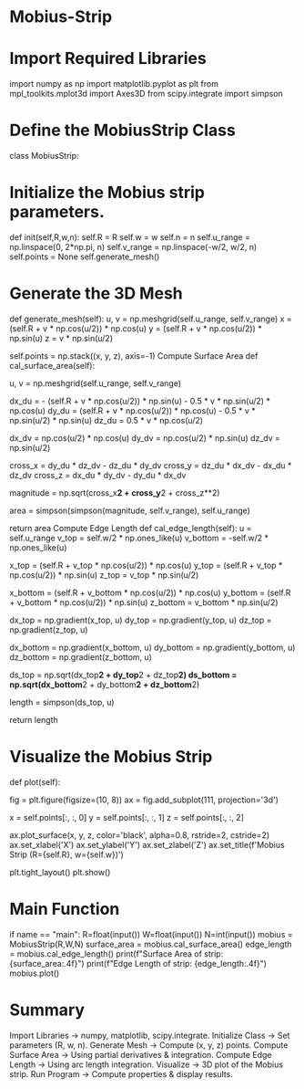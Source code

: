# Mobius-Strip

# Import Required Libraries
import numpy as np
import matplotlib.pyplot as plt
from mpl_toolkits.mplot3d import Axes3D
from scipy.integrate import simpson

# Define the MobiusStrip Class
class MobiusStrip:

# Initialize the Mobius strip parameters.
def init(self,R,w,n):
self.R = R
self.w = w
self.n = n
self.u_range = np.linspace(0, 2*np.pi, n)
self.v_range = np.linspace(-w/2, w/2, n)
self.points = None
self.generate_mesh()

# Generate the 3D Mesh
def generate_mesh(self):
u, v = np.meshgrid(self.u_range, self.v_range)
x = (self.R + v * np.cos(u/2)) * np.cos(u)
y = (self.R + v * np.cos(u/2)) * np.sin(u)
z = v * np.sin(u/2)

self.points = np.stack((x, y, z), axis=-1)
Compute Surface Area
def cal_surface_area(self):

u, v = np.meshgrid(self.u_range, self.v_range)

dx_du = - (self.R + v * np.cos(u/2)) * np.sin(u) - 0.5 * v * np.sin(u/2) * np.cos(u)
dy_du = (self.R + v * np.cos(u/2)) * np.cos(u) - 0.5 * v * np.sin(u/2) * np.sin(u)
dz_du = 0.5 * v * np.cos(u/2)

dx_dv = np.cos(u/2) * np.cos(u)
dy_dv = np.cos(u/2) * np.sin(u)
dz_dv = np.sin(u/2)

cross_x = dy_du * dz_dv - dz_du * dy_dv
cross_y = dz_du * dx_dv - dx_du * dz_dv
cross_z = dx_du * dy_dv - dy_du * dx_dv

magnitude = np.sqrt(cross_x**2 + cross_y**2 + cross_z**2)

area = simpson(simpson(magnitude, self.v_range), self.u_range)

return area
Compute Edge Length
def cal_edge_length(self):
u = self.u_range
v_top = self.w/2 * np.ones_like(u)
v_bottom = -self.w/2 * np.ones_like(u)

x_top = (self.R + v_top * np.cos(u/2)) * np.cos(u)
y_top = (self.R + v_top * np.cos(u/2)) * np.sin(u)
z_top = v_top * np.sin(u/2)

x_bottom = (self.R + v_bottom * np.cos(u/2)) * np.cos(u)
y_bottom = (self.R + v_bottom * np.cos(u/2)) * np.sin(u)
z_bottom = v_bottom * np.sin(u/2)

dx_top = np.gradient(x_top, u)
dy_top = np.gradient(y_top, u)
dz_top = np.gradient(z_top, u)

dx_bottom = np.gradient(x_bottom, u)
dy_bottom = np.gradient(y_bottom, u)
dz_bottom = np.gradient(z_bottom, u)

ds_top = np.sqrt(dx_top**2 + dy_top**2 + dz_top**2)
ds_bottom = np.sqrt(dx_bottom**2 + dy_bottom**2 + dz_bottom**2)

length = simpson(ds_top, u)

return length
# Visualize the Mobius Strip
def plot(self):

fig = plt.figure(figsize=(10, 8))
ax = fig.add_subplot(111, projection='3d')

x = self.points[:, :, 0]
y = self.points[:, :, 1]
z = self.points[:, :, 2]

ax.plot_surface(x, y, z, color='black', alpha=0.8, rstride=2, cstride=2)
ax.set_xlabel('X')
ax.set_ylabel('Y')
ax.set_zlabel('Z')
ax.set_title(f'Mobius Strip (R={self.R}, w={self.w})')

plt.tight_layout()
plt.show()
# Main Function
if name == "main":
R=float(input())
W=float(input())
N=int(input())
mobius = MobiusStrip(R,W,N)
surface_area = mobius.cal_surface_area()
edge_length = mobius.cal_edge_length()
print(f"Surface Area of strip: {surface_area:.4f}")
print(f"Edge Length of strip: {edge_length:.4f}")
mobius.plot()

# Summary
Import Libraries → numpy, matplotlib, scipy.integrate.
Initialize Class → Set parameters (R, w, n).
Generate Mesh → Compute (x, y, z) points.
Compute Surface Area → Using partial derivatives & integration.
Compute Edge Length → Using arc length integration.
Visualize → 3D plot of the Mobius strip.
Run Program → Compute properties & display results.
